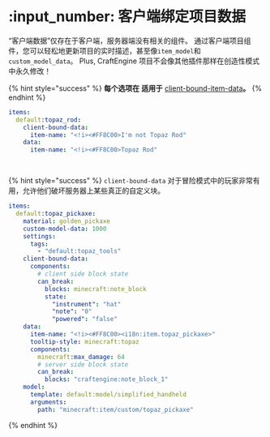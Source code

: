 # :input_number: 客户端绑定项目数据

“客户端数据”仅存在于客户端，服务器端没有相关的组件。 通过客户端项目组件，您可以轻松地更新项目的实时描述，甚至像`item_model`和`custom_model_data`。 Plus, CraftEngine 项目不会像其他插件那样在创造性模式中永久修改！

{% hint style="success" %}
**每个选项在** [](<> "提及") **适用于** [client-bound-item-data](client-bound-item-data "提及")**。**
{% endhint %}

```yaml
items:
  default:topaz_rod:
    client-bound-data:
      item-name: "<!i><#FF8C00>I'm not Topaz Rod"
    data:
      item-name: "<!i><#FF8C00>Topaz Rod"
```

<figure><img src="https://1836335287-files.gitbook.io/~/files/v0/b/gitbook-x-prod.appspot.com/o/spaces%2FOgvQ1fEJPROp7131PPlK%2Fuploads%2FosV8ncsaaP8TTpxBwTP8%2Fimage.png?alt=media&#x26;token=e06087ae-9871-4577-96d2-67f4a6e25fa7" alt=""><figcaption></figcaption></figure>

<figure><img src="https://1836335287-files.gitbook.io/~/files/v0/b/gitbook-x-prod.appspot.com/o/spaces%2FOgvQ1fEJPROp7131PPlK%2Fuploads%2FXZ8JiAryf19y0MtzHlor%2Fimage.png?alt=media&#x26;token=4e44fefa-ba07-44f0-b939-564c9d7e8722" alt=""><figcaption></figcaption></figure>

{% hint style="success" %}
`client-bound-data` 对于冒险模式中的玩家非常有用，允许他们破坏服务器上某些真正的自定义块。

```yaml
items:
  default:topaz_pickaxe:
    material: golden_pickaxe
    custom-model-data: 1000
    settings:
      tags:
        - "default:topaz_tools"
    client-bound-data:
      components:
        # client side block state
        can_break:
          blocks: minecraft:note_block
          state:
            "instrument": "hat"
            "note": "0"
            "powered": "false"
    data:
      item-name: "<!i><#FF8C00><i18n:item.topaz_pickaxe>"
      tooltip-style: minecraft:topaz
      components:
        minecraft:max_damage: 64
        # server side block state
        can_break:
          blocks: "craftengine:note_block_1"
    model:
      template: default:model/simplified_handheld
      arguments:
        path: "minecraft:item/custom/topaz_pickaxe"
```

{% endhint %}
